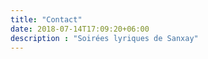 ```yaml
---
title: "Contact"
date: 2018-07-14T17:09:20+06:00
description : "Soirées lyriques de Sanxay"
---
```


